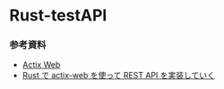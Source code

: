 ﻿# Rust-testAPI
 
 ### 参考資料
 - [Actix Web](https://actix.rs/)
 - [Rust で actix-web を使って REST API を実装していく](https://qiita.com/Yoshihiro-Hirose/items/2426fe5199cb1ff74bd7)
